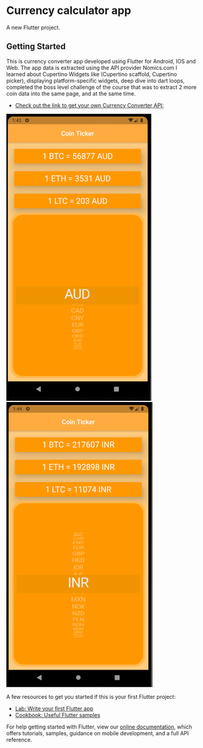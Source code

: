# Currency calculator app

A new Flutter project.

## Getting Started

This is currency converter app developed using Flutter for Android, IOS and Web. The app data is extracted using the API provider Nomics.com
I learned about Cupertino Widgets like (Cupertino scaffold, Cupertino picker), displaying platform-specific widgets, deep dive into dart loops, completed the boss level challenge of the course that was to extract 2 more coin data into the same page, and at the same time.

- [Check out the link to get your own Currency Converter API:](https://p.nomics.com/cryptocurrency-bitcoin-api)

 ![Screenshots](https://github.com/MokshakKetanDagli/CurrencyConverterApp/blob/master/assets/screenshots/ssone.png?raw=true)
 ![Screenshots](https://github.com/MokshakKetanDagli/CurrencyConverterApp/blob/master/assets/screenshots/sstwo.png?raw=true)

A few resources to get you started if this is your first Flutter project:

- [Lab: Write your first Flutter app](https://flutter.dev/docs/get-started/codelab)
- [Cookbook: Useful Flutter samples](https://flutter.dev/docs/cookbook)

For help getting started with Flutter, view our
[online documentation](https://flutter.dev/docs), which offers tutorials,
samples, guidance on mobile development, and a full API reference.
